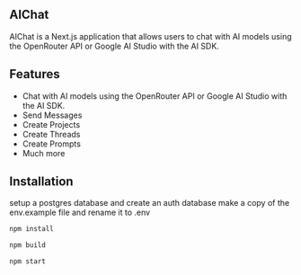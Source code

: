 ## AIChat

AIChat is a Next.js application that allows users to chat with AI models using the OpenRouter API or Google AI Studio with the AI SDK.

## Features

- Chat with AI models using the OpenRouter API or Google AI Studio with the AI SDK.
- Send Messages
- Create Projects
- Create Threads
- Create Prompts
- Much more

## Installation

setup a postgres database and create an auth database
make a copy of the env.example file and rename it to .env

```bash
npm install
```
```bash
npm build
```
```bash
npm start
```

